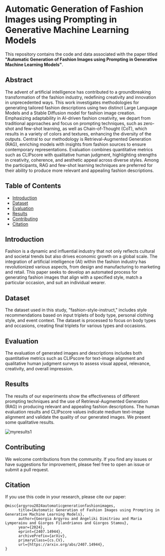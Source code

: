 # Automatic Generation of Fashion Images using Prompting in Generative Machine Learning Models

This repository contains the code and data associated with the paper titled **"Automatic Generation of Fashion Images using Prompting in Generative Machine Learning Models"**.

## Abstract

The advent of artificial intelligence has contributed to a groundbreaking transformation of the fashion industry, redefining creativity and innovation in unprecedented ways. This work investigates methodologies for generating tailored fashion descriptions using two distinct Large Language Models and a Stable Diffusion model for fashion image creation. Emphasizing adaptability in AI-driven fashion creativity, we depart from traditional approaches and focus on prompting techniques, such as zero-shot and few-shot learning, as well as Chain-of-Thought (CoT), which results in a variety of colors and textures, enhancing the diversity of the outputs. Central to our methodology is Retrieval-Augmented Generation (RAG), enriching models with insights from fashion sources to ensure contemporary representations. Evaluation combines quantitative metrics such as CLIPscore with qualitative human judgment, highlighting strengths in creativity, coherence, and aesthetic appeal across diverse styles. Among the participants, RAG and few-shot learning techniques are preferred for their ability to produce more relevant and appealing fashion descriptions.

## Table of Contents

- [Introduction](#introduction)
- [Dataset](#dataset)
- [Evaluation](#evaluation)
- [Results](#results)
- [Contributing](#contributing)
- [Citation](#citation)

## Introduction

Fashion is a dynamic and influential industry that not only reflects cultural and societal trends but also drives economic growth on a global scale. The integration of artificial intelligence (AI) within the fashion industry has revolutionized various aspects, from design and manufacturing to marketing and retail. This paper seeks to develop an automated process for generating fashion images that align with a specified style, match a particular occasion, and suit an individual wearer.

## Dataset

The dataset used in this study, "fashion-style-instruct," includes style recommendations based on input triplets of body type, personal clothing style, and event context. The dataset is processed to focus on body types and occasions, creating final triplets for various types and occasions.

## Evaluation

The evaluation of generated images and descriptions includes both quantitative metrics such as CLIPscore for text-image alignment and qualitative human judgment surveys to assess visual appeal, relevance, creativity, and overall impression.

## Results

The results of our experiments show the effectiveness of different prompting techniques and the use of Retrieval-Augmented Generation (RAG) in producing relevant and appealing fashion descriptions. The human evaluation results and CLIPscore values indicate medium text-image alignment and validate the quality of our generated images. We present some qualitative results.

![myresults1](https://github.com/user-attachments/assets/92e1aa8f-2e13-4c6c-8acd-719af86bd3ff)


## Contributing

We welcome contributions from the community. If you find any issues or have suggestions for improvement, please feel free to open an issue or submit a pull request.

## Citation

If you use this code in your research, please cite our paper:

```
@misc{argyrou2024automaticgenerationfashionimages,
      title={Automatic Generation of Fashion Images using Prompting in Generative Machine Learning Models}, 
      author={Georgia Argyrou and Angeliki Dimitriou and Maria Lymperaiou and Giorgos Filandrianos and Giorgos Stamou},
      year={2024},
      eprint={2407.14944},
      archivePrefix={arXiv},
      primaryClass={cs.CV},
      url={https://arxiv.org/abs/2407.14944}, 
}

```
